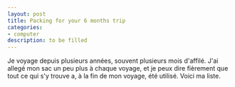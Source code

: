 ```yaml
--- 
layout: post
title: Packing for your 6 months trip
categories: 
- computer
description: to be filled
---
```


Je voyage depuis plusieurs années, souvent plusieurs mois d'affilé. J'ai allegé
mon sac un peu plus à chaque voyage, et je peux dire fièrement que tout ce qui
s'y trouve a, à la fin de mon voyage, été utilisé. Voici ma liste.
